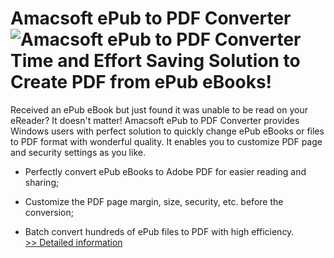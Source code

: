 # Amacsoft ePub to PDF Converter<br />![Amacsoft ePub to PDF Converter](https://mycommerce.akamaized.net/api/pimages/P300924616/BIG/300924616.PNG)<br />Time and Effort Saving Solution to Create PDF from ePub eBooks!

Received an ePub eBook but just found it was unable to be read on your eReader? It doesn't matter! Amacsoft ePub to PDF Converter provides Windows users with perfect solution to quickly change ePub eBooks or files to PDF format with wonderful quality. It enables you to customize PDF page and security settings as you like.

* Perfectly convert ePub eBooks to Adobe PDF for easier reading and sharing;

* Customize the PDF page margin, size, security, etc. before the conversion;

* Batch convert hundreds of ePub files to PDF with high efficiency.<br />[>> Detailed information](https://secure.shareit.com/shareit/product.html?productid=300924616&affiliateid=200057808)